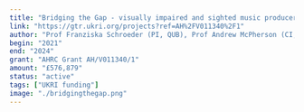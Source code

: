 ```yaml
---
title: "Bridging the Gap - visually impaired and sighted music producers working side by side"
link: "https://gtr.ukri.org/projects?ref=AH%2FV011340%2F1"
author: "Prof Franziska Schroeder (PI, QUB), Prof Andrew McPherson (CI, QMUL)"
begin: "2021"
end: "2024"
grant: "AHRC Grant AH/V011340/1"
amount: "£576,879"
status: "active"
tags: ["UKRI funding"]
image: "./bridgingthegap.png"
---
```


